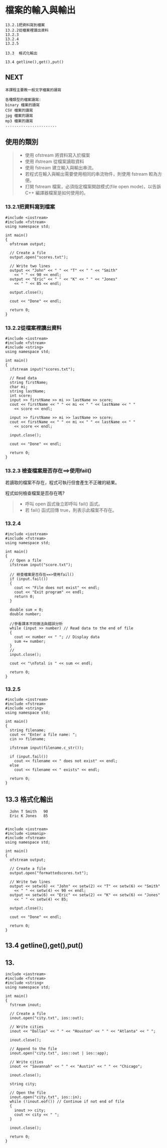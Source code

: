 # 檔案的輸入與輸出
```
13.2.1把資料寫到檔案
13.2.2從檔案裡讀出資料
13.2.3
13.2.4
13.2.5

13.3  格式化輸出

13.4 getline(),get(),put()
```

## NEXT
```
本課程主要教一般文字檔案的讀寫
```
```
各種類型的檔案讀寫:
binary 檔案的讀寫
CSV 檔案的讀寫
jpg 檔案的讀寫
mp3 檔案的讀寫
.......................
```

## 使用的類別

>* 使用 ofstream 將資料寫入於檔案
>* 使用 ifstream 從檔案讀取資料
>* 使用 fstream 建立輸入與輸出串流。
>* 若程式在輸入與輸出需要使用相同的串流物件，則使用 fstream 較為方便。
>* 打開 fstream 檔案，必須指定檔案開啟模式(file open mode)，以告訴 C++ 編譯器檔案是如何使用的。

### 13.2.1把資料寫到檔案
```
#include <iostream>
#include <fstream>
using namespace std;

int main()
{
  ofstream output;

  // Create a file
  output.open("scores.txt");

  // Write two lines
  output << "John" << " " << "T" << " " << "Smith" 
    << " " << 90 << endl;
  output << "Eric" << " " << "K" << " " << "Jones" 
    << " " << 85 << endl;

  output.close();

  cout << "Done" << endl;

  return 0;
}
```

### 13.2.2從檔案裡讀出資料
```
#include <iostream>
#include <fstream>
#include <string>
using namespace std;

int main()
{
  ifstream input("scores.txt");

  // Read data
  string firstName;
  char mi;
  string lastName;
  int score;
  input >> firstName >> mi >> lastName >> score;
  cout << firstName << " " << mi << " " << lastName << " "
    << score << endl;

  input >> firstName >> mi >> lastName >> score;
  cout << firstName << " " << mi << " " << lastName << " "
    << score << endl;

  input.close();

  cout << "Done" << endl;

  return 0;
}

```

### 13.2.3 檢查檔案是否存在==>使用fail()

若讀取的檔案不存在，程式可執行但會產生不正確的結果。

程式如何檢查檔案是否存在嗎? 
>* 呼叫 open 函式後立即呼叫 fail() 函式。
>* 若 fail() 函式回傳 true，則表示此檔案不存在。

### 13.2.4

```
#include <iostream>
#include <fstream>
using namespace std;

int main()
{
  // Open a file
  ifstream input("score.txt");
  
  // 檢查檔案是否存在==>使用fail()
  if (input.fail())
  {
    cout << "File does not exist" << endl;
    cout << "Exit program" << endl;
    return 0;
  }

  double sum = 0;
  double number;
  
  //參看課本不同做法與錯誤分析
  while (input >> number) // Read data to the end of file
  {
    cout << number << " "; // Display data
    sum += number;
  }
  //
  input.close();

  cout << "\nTotal is " << sum << endl;

  return 0;
}
```

### 13.2.5

```
#include <iostream>
#include <fstream>
#include <string>
using namespace std;

int main()
{
  string filename;
  cout << "Enter a file name: ";
  cin >> filename;

  ifstream input(filename.c_str());
  
  if (input.fail())
    cout << filename << " does not exist" << endl;
  else
    cout << filename << " exists" << endl;

  return 0;
}
```

## 13.3  格式化輸出
  
```
  John T Smith   90
  Eric K Jones   85
   
```

```
#include <iostream>
#include <iomanip>
#include <fstream>
using namespace std;

int main()
{
  ofstream output;

  // Create a file
  output.open("formattedscores.txt");

  // Write two lines
  output << setw(6) << "John" << setw(2) << "T" << setw(6) << "Smith"
    << " " << setw(4) << 90 << endl;
  output << setw(6) << "Eric" << setw(2) << "K" << setw(6) << "Jones"
    << " " << setw(4) << 85;

  output.close();

  cout << "Done" << endl;

  return 0;
}
```


## 13.4 getline(),get(),put()

## 13.
```
include <iostream>
#include <fstream>
#include <string>
using namespace std;

int main()
{
  fstream inout;

  // Create a file
  inout.open("city.txt", ios::out);

  // Write cities
  inout << "Dallas" << " " << "Houston" << " " << "Atlanta" << " ";

  inout.close();

  // Append to the file
  inout.open("city.txt", ios::out | ios::app);

  // Write cities
  inout << "Savannah" << " " << "Austin" << " " << "Chicago";

  inout.close();

  string city;

  // Open the file
  inout.open("city.txt", ios::in);
  while (!inout.eof()) // Continue if not end of file
  {
    inout >> city;
    cout << city << " ";
  }

  inout.close();

  return 0;
} 

```
